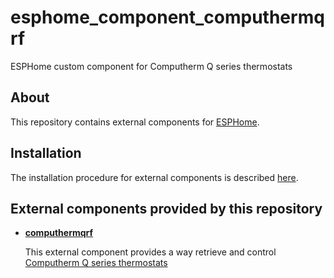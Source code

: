 # esphome_component_computhermqrf
ESPHome custom component for Computherm Q series thermostats

## About
This repository contains external components for [ESPHome](https://esphome.io/).

## Installation
The installation procedure for external components is described [here](https://esphome.io/components/external_components.html).

## External components provided by this repository

- **[computhermqrf](components/computhermqrf/README.md)**

    This external component provides a way retrieve and control [Computherm Q series thermostats](https://computherm.info/en/digital_thermostats/computherm_q8rf)
